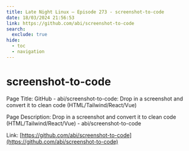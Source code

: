 ```yaml
---
title: Late Night Linux – Episode 273 - screenshot-to-code
date: 18/03/2024 21:56:53
link: https://github.com/abi/screenshot-to-code
search:
  exclude: true
hide:
  - toc
  - navigation
---
```


# screenshot-to-code

Page Title: GitHub - abi/screenshot-to-code: Drop in a screenshot and convert it to clean code (HTML/Tailwind/React/Vue)

Page Description: Drop in a screenshot and convert it to clean code (HTML/Tailwind/React/Vue) - abi/screenshot-to-code 

Link: [https://github.com/abi/screenshot-to-code](https://github.com/abi/screenshot-to-code)